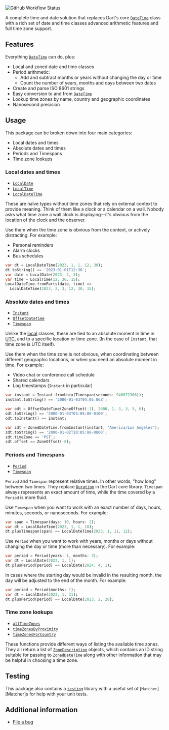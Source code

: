 ![GitHub Workflow Status](https://img.shields.io/github/actions/workflow/status/pcekm/tempo/dart.yml)

A complete time and date solution that replaces Dart's core
[`DateTime`][DateTime] class with a rich set of date and time
classes advanced arithmetic features and full time zone
support.

## Features

Everything [`DateTime`][DateTime] can do, plus:

- Local and zoned date and time classes
- Period arithmetic:
  - Add and subtract months or years without changing the day or time
  - Count the number of years, months and days between two dates
- Create and parse ISO 8601 strings
- Easy conversion to and from [`DateTime`][DateTime]
- Lookup time zones by name, country and geographic coordinates
- Nanosecond precision

## Usage

This package can be broken down into four main categories:

- Local dates and times
- Absolute dates and times
- Periods and Timespans
- Time zone lookups

### Local dates and times

- [`LocalDate`][LocalDate]
- [`LocalTime`][LocalTime]
- [`LocalDateTime`][LocalDateTime]

These are naïve types without time zones that rely on
external context to provide meaning. Think of them like
a clock or a calendar on a wall. Nobody asks what time zone
a wall clock is displaying—it's obvious from the location
of the clock and the observer.

Use them when the time zone is obvious from the context, or
actively distracting. For example:

- Personal reminders
- Alarm clocks
- Bus schedules

```dart
var dt = LocalDateTime(2023, 1, 1, 12, 30);
dt.toString() == '2023-01-01T12:30';
var date = LocalDate(2023, 2, 3);
var time = LocalTime(12, 30, 15);
LocalDateTime.fromParts(date, time) ==
  LocalDateTime(2023, 2, 3, 12, 30, 15);
```

### Absolute dates and times

- [`Instant`][Instant]
- [`OffsetDateTime`][OffsetDateTime]
- [`Timespan`][Timespan]

Unlike the [local](#local-dates-and-times) classes, these are tied to an absolute
moment in time in [UTC][UTC], and to a specific location or time zone.
(In the case of `Instant`, that time zone is UTC itself).

Use them when the time zone is not obvious, when coordinating
between different geographic locations, or when you need an
absolute moment in time. For example:

- Video chat or conference call schedule
- Shared calendars
- Log timestamps (`Instant` in particular)

```dart
var instant = Instant.fromUnix(Timespan(seconds: 946872306));
instant.toString() == '2000-01-03T04:05:06Z';

var odt = OffsetDateTime(ZoneOffset(-1), 2000, 1, 3, 3, 5, 6);
odt.toString() == '2000-01-03T03:05:06-0100';
odt.toInstant() == instant;

var zdt = ZonedDateTime.fromInstant(instant, "America/Los Angeles");
zdt.toString() == '2000-01-02T20:05:06-0800';
zdt.timeZone == 'PST';
zdt.offset == ZoneOffset(-8);
```

### Periods and Timespans

- [`Period`][Period]
- [`Timespan`][Timespan]

`Period` and `Timespan` represent relative times. In other words, "how long" between two times. They replace [`Duration`][Duration]
in the Dart core library. `Timespan` always represents an exact
amount of time, while the time covered by a `Period` is more fluid.

Use `Timespan` when you want to work with an exact number of days,
hours, minutes, seconds, or nanoseconds. For example:

```dart
var span = Timespan(days: 10, hours: 2);
var dt = LocalDateTime(2023, 1, 1, 10);
dt.plusTimespan(span) == LocalDateTime(2023, 1, 11, 12);
```

Use `Period` when you want to work with years, months or days
without changing the day or time (more than necessary). For example:

```dart
var period = Period(years: 1, months: 3);
var dt = LocalDate(2023, 1, 1);
dt.plusPeriod(period) == LocalDate(2024, 4, 1);
```

In cases where the starting day would be invalid in the resulting
month, the day will be adjusted to the end of the month. For example:

```dart
var period = Period(months: 1);
var dt = LocalDate(2023, 1, 31);
dt.plusPeriod(period) == LocalDate(2023, 2, 28);
```

### Time zone lookups

- [`allTimeZones`][allTimeZones]
- [`timeZonesByProximity`][timeZonesByProximity]
- [`timeZonesForCountry`][timeZonesForCountry]

These functions provide different ways of listing the available
time zones. They all return a list of
[`ZoneDescription`][ZoneDescription] objects, which contains an
ID string suitable for passing to [`ZonedDateTime`][ZonedDateTime]
along with other information that may be helpful in choosing
a time zone.

## Testing

This package also contains a [`testing`][testing] library with a
useful set of [`Matcher`][Matcher]s for help with your unit tests.

## Additional information

- [File a bug](https://github.com/pcekm/tempo/issues/new/choose)

[UTC]: https://en.wikipedia.org/wiki/UTC
[DateTime]: https://api.dart.dev/stable/dart-core/DateTime-class.html
[Duration]: https://api.dart.dev/stable/dart-core/Duration-class.html
[testing]: https://pub.dev/documentation/tempo/latest/testing/
[LocalDateTime]: https://pub.dev/documentation/tempo/latest/tempo/LocalDateTime-class.html
[LocalDate]: https://pub.dev/documentation/tempo/latest/tempo/LocalDate-class.html
[LocalTime]: https://pub.dev/documentation/tempo/latest/tempo/LocalTime-class.html
[Instant]: https://pub.dev/documentation/tempo/latest/tempo/Instant-class.html
[OffsetDateTime]: https://pub.dev/documentation/tempo/latest/tempo/OffsetDateTime-class.html
[ZonedDateTime]: https://pub.dev/documentation/tempo/latest/tempo/ZonedDateTime-class.html
[Period]: https://pub.dev/documentation/tempo/latest/tempo/Period-class.html
[Timespan]: https://pub.dev/documentation/tempo/latest/tempo/Timespan-class.html
[allTimeZones]: https://pub.dev/documentation/tempo/latest/tempo/allTimeZones.html
[timeZonesByProximity]: https://pub.dev/documentation/tempo/latest/tempo/timeZonesByProximity.html
[timeZonesForCountry]: https://pub.dev/documentation/tempo/latest/tempo/timeZonesForCountry.html
[ZoneDescription]: https://pub.dev/documentation/tempo/latest/tempo/ZoneDescription-class.html
